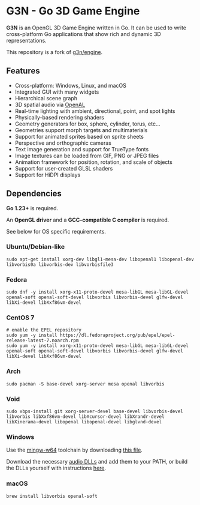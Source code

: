 # G3N - Go 3D Game Engine

**G3N** is an OpenGL 3D Game Engine written in Go.
It can be used to write cross-platform Go applications that show rich and dynamic 3D representations.

This repository is a fork of [g3n/engine](https://github.com/g3n/engine).

## Features

* Cross-platform: Windows, Linux, and macOS
* Integrated GUI with many widgets
* Hierarchical scene graph
* 3D spatial audio via [OpenAL](https://www.openal.org/)
* Real-time lighting with ambient, directional, point, and spot lights
* Physically-based rendering shaders
* Geometry generators for box, sphere, cylinder, torus, etc...
* Geometries support morph targets and multimaterials
* Support for animated sprites based on sprite sheets
* Perspective and orthographic cameras
* Text image generation and support for TrueType fonts
* Image textures can be loaded from GIF, PNG or JPEG files
* Animation framework for position, rotation, and scale of objects
* Support for user-created GLSL shaders
* Support for HiDPI displays

## Dependencies

**Go 1.23+** is required.

An **OpenGL driver** and a **GCC-compatible C compiler** is required.

See below for OS specific requirements.

### Ubuntu/Debian-like

```shell
sudo apt-get install xorg-dev libgl1-mesa-dev libopenal1 libopenal-dev libvorbis0a libvorbis-dev libvorbisfile3
```

### Fedora

```shell
sudo dnf -y install xorg-x11-proto-devel mesa-libGL mesa-libGL-devel openal-soft openal-soft-devel libvorbis libvorbis-devel glfw-devel libXi-devel libXxf86vm-devel
```

### CentOS 7

```shell
# enable the EPEL repository
sudo yum -y install https://dl.fedoraproject.org/pub/epel/epel-release-latest-7.noarch.rpm
sudo yum -y install xorg-x11-proto-devel mesa-libGL mesa-libGL-devel openal-soft openal-soft-devel libvorbis libvorbis-devel glfw-devel libXi-devel libXxf86vm-devel
```

### Arch

```shell
sudo pacman -S base-devel xorg-server mesa openal libvorbis
```

### Void

```shell
sudo xbps-install git xorg-server-devel base-devel libvorbis-devel libvorbis libXxf86vm-devel libXcursor-devel libXrandr-devel libXinerama-devel libopenal libopenal-devel libglvnd-devel
```

### Windows

Use the [mingw-w64](https://mingw-w64.org) toolchain by
downloading [this file](https://sourceforge.net/projects/mingw-w64/files/Toolchains%20targetting%20Win64/Personal%20Builds/mingw-builds/8.1.0/threads-posix/seh/x86_64-8.1.0-release-posix-seh-rt_v6-rev0.7z).

Download the necessary [audio DLLs](audio/windows/bin) and add them to your PATH, or build the DLLs yourself with
instructions [here](audio/windows).

### macOS

```shell
brew install libvorbis openal-soft
```
